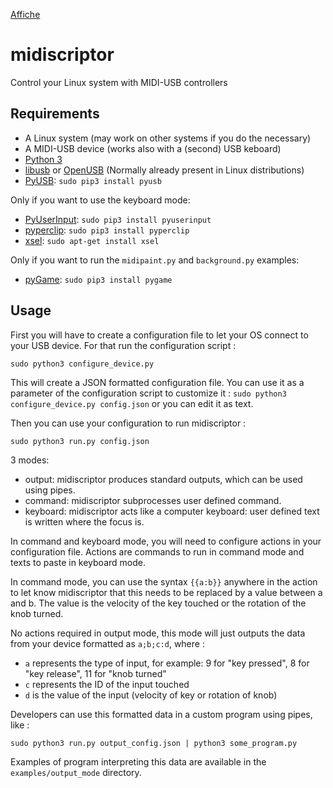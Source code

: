 [Affiche](midiscriptor%20-%20affiche.pdf)

# midiscriptor
Control your Linux system with MIDI-USB controllers


## Requirements

* A Linux system (may work on other systems if you do the necessary)
* A MIDI-USB device (works also with a (second) USB keboard)
* [Python 3](https://www.python.org/downloads)
* [libusb](http://libusb.info/) or [OpenUSB](https://sourceforge.net/projects/openusb/) (Normally already present in Linux distributions)
* [PyUSB](https://github.com/walac/pyusb#installing-pyusb-on-gnulinux-systems): `sudo pip3 install pyusb`

Only if you want to use the keyboard mode:  
* [PyUserInput](https://github.com/PyUserInput/PyUserInput): `sudo pip3 install pyuserinput`
* [pyperclip](https://github.com/asweigart/pyperclip): `sudo pip3 install pyperclip`
* [xsel](https://github.com/kfish/xsel): `sudo apt-get install xsel`

Only if you want to run the `midipaint.py` and `background.py` examples:  
* [pyGame](http://www.pygame.org/download.shtml): `sudo pip3 install pygame`

## Usage

First you will have to create a configuration file to let your OS connect to your USB device.
For that run the configuration script : 

```
sudo python3 configure_device.py
```

This will create a JSON formatted configuration file. You can use it as a parameter of the configuration script to customize it : `sudo python3 configure_device.py config.json` or you can edit it as text.

Then you can use your configuration to run midiscriptor :

```
sudo python3 run.py config.json
```

3 modes:

* output: midiscriptor produces standard outputs, which can be used using pipes.
* command: midiscriptor subprocesses user defined command.
* keyboard: midiscriptor acts like a computer keyboard: user defined text is written where the focus is.

In command and keyboard mode, you will need to configure actions in your configuration file. Actions are commands to run in command mode and texts to paste in keyboard mode.

In command mode, you can use the syntax `{{a:b}}` anywhere in the action to let know midiscriptor that this needs to be replaced by a value between a and b. The value is the velocity of the key touched or the rotation of the knob turned.

No actions required in output mode, this mode will just outputs the data from your device formatted as `a;b;c:d`, where :
- `a` represents the type of input, for example: 9 for "key pressed", 8 for "key release", 11 for "knob turned"
- `c` represents the ID of the input touched
- `d` is the value of the input (velocity of key or rotation of knob)

Developers can use this formatted data in a custom program using pipes, like :

```
sudo python3 run.py output_config.json | python3 some_program.py
```

Examples of program interpreting this data are available in the `examples/output_mode` directory.
